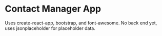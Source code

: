 #  Contact Manager App

Uses create-react-app, bootstrap, and font-awesome.  No back end yet, uses jsonplaceholder for placeholder data.  